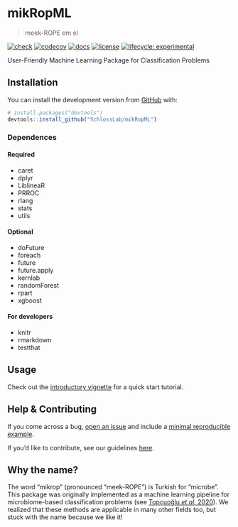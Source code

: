 
<!-- README.md is generated from README.Rmd. Please edit that file -->

# mikRopML

> meek-ROPE em el

<!-- badges: start -->

[![check](https://github.com/SchlossLab/mikRopML/workflows/check/badge.svg)](https://github.com/SchlossLab/mikRopML/actions)
[![codecov](https://codecov.io/gh/SchlossLab/mikRopML/branch/master/graph/badge.svg)](https://codecov.io/gh/SchlossLab/mikRopML)
[![docs](https://img.shields.io/badge/docs-here-brightgreen)](http://www.schlosslab.org/mikRopML/)
[![license](https://img.shields.io/badge/license-MIT-blue.svg)](https://github.com/SchlossLab/mikRopML/LICENSE)
[![lifecycle:
experimental](https://img.shields.io/badge/lifecycle-experimental-orange.svg)](https://www.tidyverse.org/lifecycle/#experimental)
<!-- badges: end -->

User-Friendly Machine Learning Package for Classification Problems

## Installation

You can install the development version from
[GitHub](https://github.com/) with:

``` r
# install.packages("devtools")
devtools::install_github("SchlossLab/mikRopML")
```

### Dependences

#### Required

  - caret
  - dplyr
  - LiblineaR
  - PRROC
  - rlang
  - stats
  - utils

#### Optional

  - doFuture
  - foreach
  - future
  - future.apply
  - kernlab
  - randomForest
  - rpart
  - xgboost

#### For developers

  - knitr
  - rmarkdown
  - testthat

## Usage

Check out the [introductory
vignette](http://www.schlosslab.org/mikRopML/articles/introduction.html)
for a quick start tutorial.

## Help & Contributing

If you come across a bug, [open an
issue](https://github.com/SchlossLab/mikRopML/issues) and include a
[minimal reproducible example](https://www.tidyverse.org/help/).

If you’d like to contribute, see our guidelines
[here](.github/CONTRIBUTING.md).

## Why the name?

The word “mikrop” (pronounced “meek-ROPE”) is Turkish for “microbe”.
This package was originally implemented as a machine learning pipeline
for microbiome-based classification problems (see [Topçuoğlu *et al.*
2020](https://doi.org/10.1128/mBio.00434-20)). We realized that these
methods are applicable in many other fields too, but stuck with the name
because we like it\!
